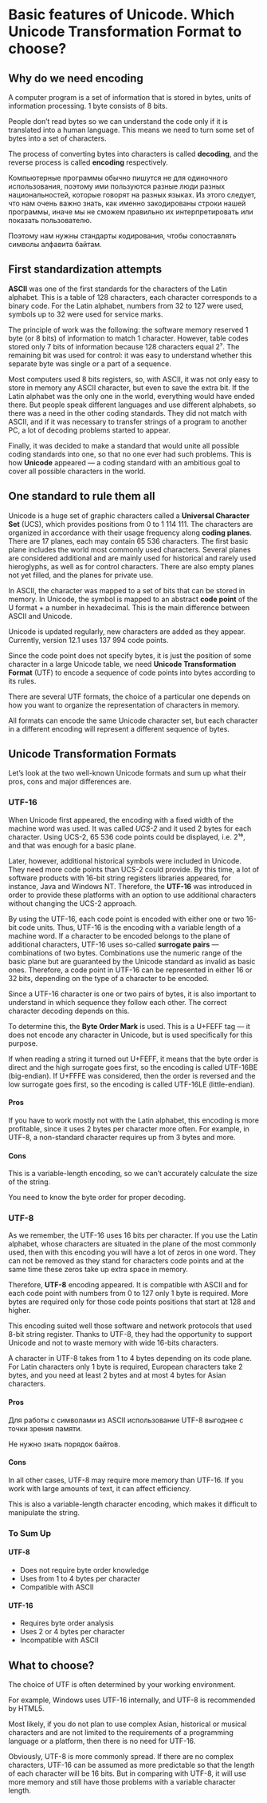 # Basic features of Unicode. Which Unicode Transformation Format to choose?

## Why do we need encoding

A computer program is a set of information that is stored in bytes, units of information processing. 1 byte consists of 8 bits.

People don’t read bytes so we can understand the code only if it is translated into a human language. This means we need to turn some set of bytes into a set of characters.

The process of converting bytes into characters is called **decoding**, and the reverse process is called **encoding** respectively. 

Компьютерные программы обычно пишутся не для одиночного использования, поэтому ими пользуются разные люди разных национальностей, которые говорят на разных языках. Из этого следует, что нам очень важно знать, как именно закодированы строки нашей программы, иначе мы не сможем правильно их интерпретировать или показать пользователю.

Поэтому нам нужны стандарты кодирования, чтобы сопоставлять символы алфавита байтам.

## First standardization attempts

**ASCII** was one of the first standards for the characters of the Latin alphabet. This is a table of 128 characters, each character corresponds to a binary code. For the Latin alphabet, numbers from 32 to 127 were used, symbols up to 32 were used for service marks.

The principle of work was the following: the software memory reserved 1 byte (or 8 bits) of information to match 1 character. However, table codes stored only 7 bits of information because 128 characters equal 2⁷. The remaining bit was used for control: it was easy to understand whether this separate byte was single or a part of a sequence.

Most computers used 8 bits registers, so, with ASCII, it was not only easy to store in memory any ASCII character, but even to save the extra bit.
If the Latin alphabet was the only one in the world, everything would have ended there. But people speak different languages and use different alphabets, so there was a need in the other coding standards. They did not match with ASCII, and if it was necessary to transfer strings of a program to another PC, a lot of decoding problems started to appear.

Finally, it was decided to make a standard that would unite all possible coding standards into one, so that no one ever had such problems. This is how **Unicode** appeared — a coding standard with an ambitious goal to cover all possible characters in the world.

## One standard to rule them all

Unicode is a huge set of graphic characters called a **Universal Character Set** (UCS), which provides positions from 0 to 1 114 111. The characters are organized in accordance with their usage frequency along **coding planes**. There are 17 planes, each may contain 65 536 characters. The first basic plane includes the world most commonly used characters. Several planes are considered additional and are mainly used for historical and rarely used hieroglyphs, as well as for control characters. There are also empty planes not yet filled, and the planes for private use.

In ASCII, the character was mapped to a set of bits that can be stored in memory. In Unicode, the symbol is mapped to an abstract **code point** of the U format + a number in hexadecimal. This is the main difference between ASCII and Unicode.

Unicode is updated regularly, new characters are added as they appear. Currently, version 12.1 uses 137 994 code points.

Since the code point does not specify bytes, it is just the position of some character in a large Unicode table, we need **Unicode Transformation Format** (UTF) to encode a sequence of code points into bytes according to its rules.

There are several UTF formats, the choice of a particular one depends on how you want to organize the representation of characters in memory. 

All formats can encode the same Unicode character set, but each character in a different encoding will represent a different sequence of bytes.


## Unicode Transformation Formats

Let’s look at the two well-known Unicode formats and sum up what their pros, cons and major differences are.

### UTF-16

When Unicode first appeared, the encoding with a fixed width of the machine word was used. It was called _UCS-2_ and it used 2 bytes for each character. Using UCS-2, 65 536 code points could be displayed, i.e. 2¹⁶, and that was enough for a basic plane.

Later, however, additional historical symbols were included in Unicode. They need more code points than UCS-2 could provide. By this time, a lot of software products with 16-bit string registers libraries appeared, for instance, Java and Windows NT. Therefore, the **UTF-16** was introduced in order to provide these platforms with an option to use additional characters without changing the UCS-2 approach.

By using the UTF-16, each code point is encoded with either one or two 16-bit code units. Thus, UTF-16 is the encoding with a variable length of a machine word. If a character to be encoded belongs to the plane of additional characters, UTF-16 uses so-called **surrogate pairs** — combinations of two bytes. Combinations use the numeric range of the basic plane but are guaranteed by the Unicode standard as invalid as basic ones. Therefore, a code point in UTF-16 can be represented in either 16 or 32 bits, depending on the type of a character to be encoded.

Since a UTF-16 character is one or two pairs of bytes, it is also important to understand in which sequence they follow each other. The correct character decoding depends on this.

To determine this, the **Byte Order Mark** is used. This is a U+FEFF tag — it does not encode any character in Unicode, but is used specifically for this purpose.

If when reading a string it turned out U+FEFF, it means that the byte order is direct and the high surrogate goes first, so the encoding is called UTF-16BE (big-endian). If U+FFFE was considered, then the order is reversed and the low surrogate goes first, so the encoding is called UTF-16LE (little-endian).


#### Pros

If you have to work mostly not with the Latin alphabet, this encoding is more profitable, since it uses 2 bytes per character more often. For example, in UTF-8, a non-standard character requires up from 3 bytes and more.

#### Cons

This is a variable-length encoding, so we can’t accurately calculate the size of the string.

You need to know the byte order for proper decoding.

### UTF-8

As we remember, the UTF-16 uses 16 bits per character. If you use the Latin alphabet, whose characters are situated in the plane of the most commonly used, then with this encoding you will have a lot of zeros in one word. They can not be removed as they stand for characters code points and at the same time these zeros take up extra space in memory.

Therefore, **UTF-8** encoding appeared. It is compatible with ASCII and for each code point with numbers from 0 to 127 only 1 byte is required. More bytes are required only for those code points positions that start at 128 and higher.

This encoding suited well those software and network protocols that used 8-bit string register. Thanks to UTF-8, they had the opportunity to support Unicode and not to waste memory with wide 16-bits characters.

A character in UTF-8 takes from 1 to 4 bytes depending on its code plane. For Latin characters only 1 byte is required, European characters take 2 bytes, and you need at least 2 bytes and at most 4 bytes for Asian characters.

#### Pros

Для работы с символами из ASCII использование UTF-8 выгоднее с точки зрения памяти. 

Не нужно знать порядок байтов.

#### Cons

In all other cases, UTF-8 may require more memory than UTF-16. If you work with large amounts of text, it can affect efficiency.

This is also a variable-length character encoding, which makes it difficult to manipulate the string.

### To Sum Up

#### UTF-8

- Does not require byte order knowledge
- Uses from 1 to 4 bytes per character
- Compatible with ASCII

#### UTF-16

- Requires byte order analysis 
- Uses 2 or 4 bytes per character
- Incompatible with ASCII

## What to choose?

The choice of UTF is often determined by your working environment.

For example, Windows uses UTF-16 internally, and UTF-8 is recommended by HTML5.
 
Most likely, if you do not plan to use complex Asian, historical or musical characters and are not limited to the requirements of a programming language or a platform, then there is no need for UTF-16.

Obviously, UTF-8 is more commonly spread. If there are no complex characters, UTF-16 can be assumed as more predictable so that the length of each character will be 16 bits. But in comparing with UTF-8, it will use more memory and still have those problems with a variable character length.

